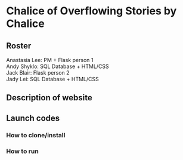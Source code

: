 # Chalice of Overflowing Stories by Chalice
## Roster
Anastasia Lee: PM + Flask person 1\
Andy Shyklo: SQL Database + HTML/CSS\
Jack Blair: Flask person 2\
Jady Lei: SQL Database + HTML/CSS

## Description of website

## Launch codes
### How to clone/install

### How to run

